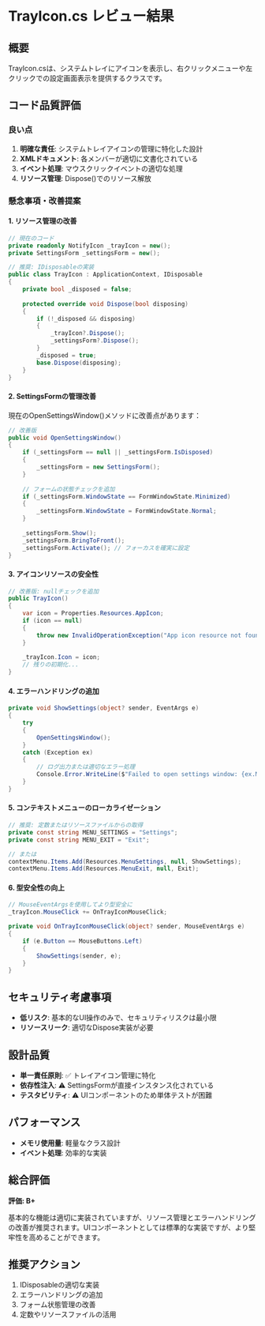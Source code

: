 # TrayIcon.cs レビュー結果

## 概要
TrayIcon.csは、システムトレイにアイコンを表示し、右クリックメニューや左クリックでの設定画面表示を提供するクラスです。

## コード品質評価

### 良い点
1. **明確な責任**: システムトレイアイコンの管理に特化した設計
2. **XMLドキュメント**: 各メンバーが適切に文書化されている
3. **イベント処理**: マウスクリックイベントの適切な処理
4. **リソース管理**: Dispose()でのリソース解放

### 懸念事項・改善提案

#### 1. リソース管理の改善
```csharp
// 現在のコード
private readonly NotifyIcon _trayIcon = new();
private SettingsForm _settingsForm = new();

// 推奨: IDisposableの実装
public class TrayIcon : ApplicationContext, IDisposable
{
    private bool _disposed = false;
    
    protected override void Dispose(bool disposing)
    {
        if (!_disposed && disposing)
        {
            _trayIcon?.Dispose();
            _settingsForm?.Dispose();
        }
        _disposed = true;
        base.Dispose(disposing);
    }
}
```

#### 2. SettingsFormの管理改善
現在のOpenSettingsWindow()メソッドに改善点があります：

```csharp
// 改善版
public void OpenSettingsWindow()
{
    if (_settingsForm == null || _settingsForm.IsDisposed)
    {
        _settingsForm = new SettingsForm();
    }
    
    // フォームの状態チェックを追加
    if (_settingsForm.WindowState == FormWindowState.Minimized)
    {
        _settingsForm.WindowState = FormWindowState.Normal;
    }
    
    _settingsForm.Show();
    _settingsForm.BringToFront();
    _settingsForm.Activate(); // フォーカスを確実に設定
}
```

#### 3. アイコンリソースの安全性
```csharp
// 改善版: nullチェックを追加
public TrayIcon()
{
    var icon = Properties.Resources.AppIcon;
    if (icon == null)
    {
        throw new InvalidOperationException("App icon resource not found.");
    }
    
    _trayIcon.Icon = icon;
    // 残りの初期化...
}
```

#### 4. エラーハンドリングの追加
```csharp
private void ShowSettings(object? sender, EventArgs e)
{
    try
    {
        OpenSettingsWindow();
    }
    catch (Exception ex)
    {
        // ログ出力または適切なエラー処理
        Console.Error.WriteLine($"Failed to open settings window: {ex.Message}");
    }
}
```

#### 5. コンテキストメニューのローカライゼーション
```csharp
// 推奨: 定数またはリソースファイルからの取得
private const string MENU_SETTINGS = "Settings";
private const string MENU_EXIT = "Exit";

// または
contextMenu.Items.Add(Resources.MenuSettings, null, ShowSettings);
contextMenu.Items.Add(Resources.MenuExit, null, Exit);
```

#### 6. 型安全性の向上
```csharp
// MouseEventArgsを使用してより型安全に
_trayIcon.MouseClick += OnTrayIconMouseClick;

private void OnTrayIconMouseClick(object? sender, MouseEventArgs e)
{
    if (e.Button == MouseButtons.Left)
    {
        ShowSettings(sender, e);
    }
}
```

## セキュリティ考慮事項
- **低リスク**: 基本的なUI操作のみで、セキュリティリスクは最小限
- **リソースリーク**: 適切なDispose実装が必要

## 設計品質
- **単一責任原則**: ✅ トレイアイコン管理に特化
- **依存性注入**: ⚠️ SettingsFormが直接インスタンス化されている
- **テスタビリティ**: ⚠️ UIコンポーネントのため単体テストが困難

## パフォーマンス
- **メモリ使用量**: 軽量なクラス設計
- **イベント処理**: 効率的な実装

## 総合評価
**評価: B+**

基本的な機能は適切に実装されていますが、リソース管理とエラーハンドリングの改善が推奨されます。UIコンポーネントとしては標準的な実装ですが、より堅牢性を高めることができます。

## 推奨アクション
1. IDisposableの適切な実装
2. エラーハンドリングの追加
3. フォーム状態管理の改善
4. 定数やリソースファイルの活用